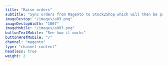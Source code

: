 ```yaml
---
title: "Raise orders"
subtitle: "Sync orders from Magento to Stock2Shop which will then be processed into your ERP / Accounting System"
imageDestop: "/images/a03.png"
imageDestopWidth: "1007"
imageMobile: "/images/a003.png"
buttonTextMobile: "See how it works"
buttonHrefMobile: "/" 
channel: "magento"
type: "channel-content"
headless: true
weight: 2
---
```

